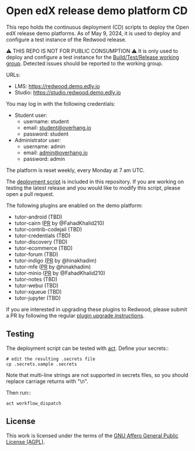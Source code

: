 # Open edX release demo platform CD

This repo holds the continuous deployment (CD) scripts to deploy the Open edX release demo platforms. As of May 9, 2024, it is used to deploy and configure a test instance of the Redwood release.

⚠ THIS REPO IS NOT FOR PUBLIC CONSUMPTION ⚠ It is only used to deploy and configure a test instance for the [Build/Test/Release working group](https://discuss.openedx.org/c/working-groups/build-test-release/30). Detected issues should be reported to the working group.

URLs:

- LMS: https://redwood.demo.edly.io
- Studio: https://studio.redwood.demo.edly.io

You may log in with the following credentials:

- Student user:
  - username: student
  - email: student@overhang.io
  - password: student
- Administrator user:
  - username: admin
  - email: admin@overhang.io
  - password: admin

The platform is reset weekly, every Monday at 7 am UTC.

The [deployment script](https://github.com/overhangio/openedx-release-demo/blob/master/.github/workflows/deploy.yml) is included in this repository. If you are working on testing the latest release and you would like to modify this script, please open a pull request.

The following plugins are enabled on the demo platform:

- tutor-android (TBD)
- tutor-cairn ([PR](https://github.com/overhangio/tutor-cairn/pull/39) by @FahadKhalid210)
- tutor-contrib-codejail (TBD)
- tutor-credentials (TBD)
- tutor-discovery (TBD)
- tutor-ecommerce (TBD)
- tutor-forum (TBD)
- tutor-indigo ([PR](https://github.com/overhangio/tutor-indigo/pull/79) by @hinakhadim)
- tutor-mfe ([PR](https://github.com/overhangio/tutor-mfe/pull/207) by @hinakhadim)
- tutor-minio ([PR](https://github.com/overhangio/tutor-minio/pull/40) by @FahadKhalid210)
- tutor-notes (TBD)
- tutor-webui (TBD)
- tutor-xqueue (TBD)
- tutor-jupyter (TBD)

If you are interested in upgrading these plugins to Redwood, please submit a PR by following the regular [plugin upgrade instructions](https://discuss.overhang.io/t/how-to-upgrade-a-tutor-plugin/1488).

## Testing

The deployment script can be tested with [act](https://github.com/nektos/act). Define your secrets::

    # edit the resulting .secrets file
    cp .secrets.sample .secrets

Note that multi-line strings are not supported in secrets files, so you should replace carriage returns with "\n".

Then run::

    act workflow_dispatch

## License

This work is licensed under the terms of the [GNU Affero General Public License (AGPL)](https://github.com/overhangio/tutor/blob/master/LICENSE.txt).
